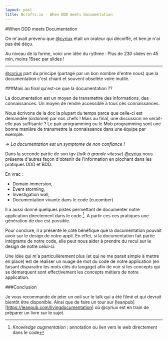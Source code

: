 ```yaml
---
layout: post
title: Ncrafts.io - When DDD meets Documentation
---
```


#When DDD meets Documentation 

On m'avait prévenu que [@cyriux](https://twitter.com/cyriux) était un orateur qui décoiffe, et ben je n'ai pas été déçu.

Au niveau de la forme, voici une idée du rythme : Plus de 230 slides en 45 min, moins 15sec par slides !

-----------

[@cyriux](https://twitter.com/cyriux) part du principe (partagé par un bon nombre d'entre nous) que la documentation c'est chiant et souvent obselète voire inutile.

###Mais au final qu'est-ce que la documentation ??

La documentation est un moyen de transmettre des informations, des connaissances. Un moyen de rendre accessible à tous ces connaissances.

Nous écrivons de la doc la plupart du temps parce que celle-ci est demandée (ordonné) par nos chefs !
Mais au final, une discussion ne serait-elle pas suffisante ? 
Le pair-programming ou le Mob programming sont une bonne manière de transmettre la connaissance dans une équipe par exemple.

=> *La documentation est un symptome de non confiance !*

Dans la seconde partie de son tgv (_talk à grande vitesse_) [@cyriux](https://twitter.com/cyriux) nous présente d'autres façon d'obtenir de l'information en piochant dans les pratiques DDD et BDD.

En vrac : 

- Domain immersion,
- Event storming, 
- Investigation wall, 
- Documentation vivante dans le code (cucomber) 

Il a aussi donné quelques pistes permettant de documenter notre application directement dans le code [^1].
A partir ces ces pratiques une génération de doc est possible.

Pour conclure, il a présenté le côté bénéfique que la documentation pouvait avoir sur le design de notre appli.
En effet, si la documentation fait partie intégrante de notre code, elle peut nous aider à prendre du recul sur le design de notre celui-ci.

Une idée qui m'a particulièrement plus (et qui ne me parait simple à mettre en place) est de réaliser un nuage de mot du code de notre application (en faisant disparaitre les mots clés du langage) afin de voir si les concepts qui se démarquent sont effectivement les concepts métiers de notre application.



###Conclusion

Je vous recommande de jeter un oeil sur le talk qui a été filmé et qui devrait bientôt être disponible.
Ainsi que de faire un tour sur [leanpub] [https://leanpub.com/livingdocumentation] où @cyriux est en train de préparer un livre sur le sujet. 

[^1]: _Knowledge augmentation_ : annotation ou lien vers le web directement dans le code


